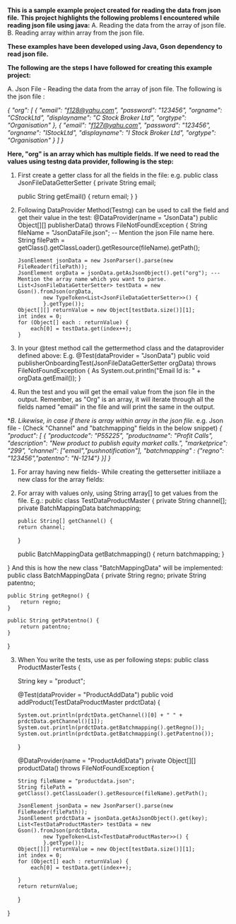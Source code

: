 **This is a sample example project created for reading the data from json file.**
**This project highlights the following problems I encountered while reading json file using java:**
A. Reading the data from the array of json file. 
B. Reading array within array from the json file.

**These examples have been developed using Java, Gson dependency to read json file.**

**The following are the steps I have followed for creating this example project:**

A. Json File - Reading the data from the array of json file. 
The following is the json file :

_{
	"org": [
		{
			"email": "f128@yahu.com",
			"password": "123456",
			"orgname": "CStockLtd",
			"displayname": "C Stock Broker Ltd",
			"orgtype": "Organisation"
		},
		{
			"email": "f127@yahu.com",
			"password": "123456",
			"orgname": "IStockLtd",
			"displayname": "I Stock Broker Ltd",
			"orgtype": "Organisation"
		}
	]
}_

**Here, "org" is an array which has multiple fields. If we need to read the values using testng data provider, following is the step:**
01. First create a getter class for all the fields in the file:
e.g. public class JsonFileDataGetterSetter {
	private String email;
	
	public String getEmail() {
		return email;
	}
}
02. Following DataProvider Method(Testng) can be used to call the field and get their value in the test:
@DataProvider(name = "JsonData")
	public Object[][] publisherData() throws FileNotFoundException {
		String fileName = "JsonDataFile.json"; -- Mention the json File name here.
		String filePath = getClass().getClassLoader().getResource(fileName).getPath();

		JsonElement jsonData = new JsonParser().parse(new FileReader(filePath));
		JsonElement orgData = jsonData.getAsJsonObject().get("org"); --- Mention the array name which you want to parse.
		List<JsonFileDataGetterSetter> testData = new Gson().fromJson(orgData,
				new TypeToken<List<JsonFileDataGetterSetter>>() {
				}.getType());
		Object[][] returnValue = new Object[testData.size()][1];
		int index = 0;
		for (Object[] each : returnValue) {
			each[0] = testData.get(index++);
		}

03.  In your @test method call the gettermethod class and the dataprovider defined above:
E.g.
@Test(dataProvider = "JsonData")
	public void publisherOnboardingTest(JsonFileDataGetterSetter orgData) throws FileNotFoundException {
As
		System.out.println("Email Id is: " + orgData.getEmail());
}

04. Run the test and you will get the email value from the json file in the output. Remember, as "Org" is an array, it will iterate through all 
the fields named "email" in the file and will print the same in the output.


**B. Likewise, in case if there is array within array in the json file.*
e.g. 
Json file - (Check "Channel" and "batchmapping" fields in the below snippet)
_{
"product": 	[
{
"productcode": "P55225",
"productname": "Profit Calls",
"description": "New product to publish equity market calls.",
"marketprice": "299",
"channel": ["email","pushnotification"],
"batchmapping" : {"regno": "123456","patentno": "N-1214"}
}]
}_

01. For array having new fields- While creating the gettersetter initiliaze a new class for the array fields:
02. For array with values only, using String array[] to get values from the file.
E.g.: 
public class TestDataProductMaster {
	private String channel[];
	private BatchMappingData batchmapping;

		public String[] getChannel() {
		return channel;
	}

	public BatchMappingData getBatchmapping() {
		return batchmapping;
	}

}
And this is how the new class "BatchMappingData" will be implemented: 
public class BatchMappingData {
	private String regno;
	private String patentno;
	
	public String getRegno() {
		return regno;
	}

	public String getPatentno() {
		return patentno;
	}	
}

03. When You write the tests, use as per following steps:
public class ProductMasterTests {

	String key = "product";

	@Test(dataProvider = "ProductAddData")
	public void addProduct(TestDataProductMaster prdctData) {

		System.out.println(prdctData.getChannel()[0] + " " + prdctData.getChannel()[1]);
		System.out.println(prdctData.getBatchmapping().getRegno());
		System.out.println(prdctData.getBatchmapping().getPatentno());

	}

	@DataProvider(name = "ProductAddData")
	private Object[][] productData() throws FileNotFoundException {

		String fileName = "productdata.json";
		String filePath = getClass().getClassLoader().getResource(fileName).getPath();

		JsonElement jsonData = new JsonParser().parse(new FileReader(filePath));
		JsonElement prdctData = jsonData.getAsJsonObject().get(key);
		List<TestDataProductMaster> testData = new Gson().fromJson(prdctData,
				new TypeToken<List<TestDataProductMaster>>() {
				}.getType());
		Object[][] returnValue = new Object[testData.size()][1];
		int index = 0;
		for (Object[] each : returnValue) {
			each[0] = testData.get(index++);

		}
		return returnValue;
	}

}

	